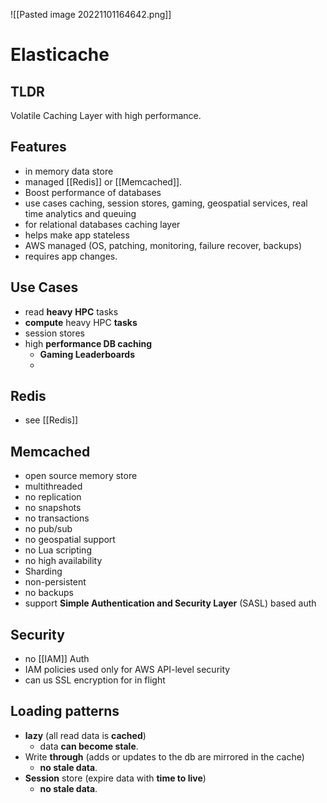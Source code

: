 ![[Pasted image 20221101164642.png]]
# Elasticache

## TLDR
Volatile Caching Layer with high performance.

## Features
- in memory data store
- managed [[Redis]] or [[Memcached]].
- Boost performance of databases
- use cases caching, session stores, gaming, geospatial services, real time analytics and queuing
- for relational databases caching layer
- helps make app stateless
- AWS managed (OS, patching, monitoring, failure recover, backups)
- requires app changes.

## Use Cases
- read **heavy** **HPC** tasks
- **compute** heavy HPC **tasks**
- session stores
- high **performance DB caching**
	- **Gaming Leaderboards**
	- 

## Redis
- see [[Redis]]

## Memcached
- open source memory store
- multithreaded
- no replication
- no snapshots
- no transactions
- no pub/sub
- no geospatial support
- no Lua scripting
- no high availability
- Sharding
- non-persistent
- no backups
- support **Simple Authentication and Security Layer** (SASL) based auth

## Security
- no [[IAM]] Auth
- IAM policies used only for AWS API-level security
- can us  SSL encryption for in flight

## Loading patterns
- **lazy** (all read data is **cached**)
	- data **can become stale**.
- Write **through** (adds or updates to the db are mirrored in the cache) 
	- **no stale data**.
- **Session** store (expire data with **time to live**)
	- **no stale data**.